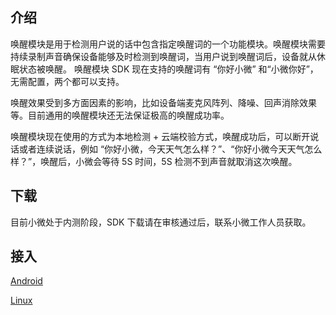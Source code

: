 ## 介绍

唤醒模块是用于检测用户说的话中包含指定唤醒词的一个功能模块。唤醒模块需要持续录制声音确保设备能够及时检测到唤醒词，当用户说到唤醒词后，设备就从休眠状态被唤醒。 唤醒模块 SDK 现在支持的唤醒词有 “你好小微” 和“小微你好”，无需配置，两个都可以支持。

唤醒效果受到多方面因素的影响，比如设备端麦克风阵列、降噪、回声消除效果等。目前通用的唤醒模块还无法保证极高的唤醒成功率。

唤醒模块现在使用的方式为本地检测 + 云端校验方式，唤醒成功后，可以断开说话或者连续说话，例如 “你好小微，今天天气怎么样？”、“你好小微今天天气怎么样？”，唤醒后，小微会等待 5S 时间，5S 检测不到声音就取消这次唤醒。

## 下载

目前小微处于内测阶段，SDK 下载请在审核通过后，联系小微工作人员获取。

## 接入

[Android](http://tce.fsphere.cn/document/product/645/14219)

[Linux](http://tce.fsphere.cn/document/product/645/14220)
